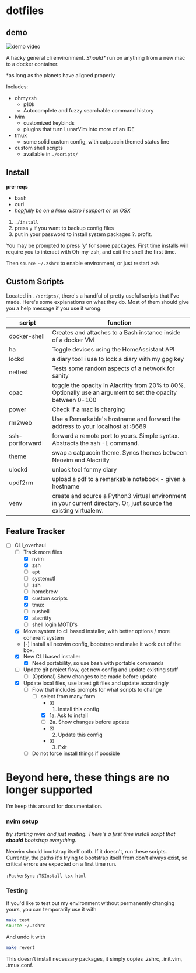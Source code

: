 # dotfiles

## demo

![demo video](./media/demo.gif "demo of my setup")

A hacky general cli environment. _Should\*_ run on anything from a new mac to a
docker container.

\*as long as the planets have aligned properly

Includes:

-   ohmyzsh
    -   p10k
    -   Autocomplete and fuzzy searchable command history
-   lvim
    - customized keybinds
    - plugins that turn LunarVim into more of an IDE
-   tmux
    -   some solid custom config, with catpuccin themed status line
-   custom shell scripts
    -   available in `./scripts/`

## Install

**pre-reqs** 
- bash
- curl
- *hopfully be on a linux distro i support or on OSX*

1. `./install`
2. press `y` if you want to backup config files
3. put in your password to install system packages
?. profit. 

You may be prompted to press 'y' for some packages. First time installs will
require you to interact with Oh-my-zsh, and exit the shell the first time.

Then `source ~/.zshrc` to enable environment, or just restart `zsh`


## Custom Scripts

Located in `./scripts/`, there's a handful of pretty useful scripts that I've 
made. Here's some explanations on what they do. Most of them should give you 
a help message if you use it wrong.

| script          | function                                                                                                            |
| --------------- | ------------------------------------------------------------------------------------------------------------------- |
| docker-shell    | Creates and attaches to a Bash instance inside of a docker VM                                                       |
| ha              | Toggle devices using the HomeAssistant API                                                                          |
| lockd           | a diary tool i use to lock a diary with my gpg key                                                                  |
| nettest         | Tests some random aspects of a network for sanity                                                                   |
| opac            | toggle the opacity in Alacritty from 20% to 80%. Optionally use an argument to set the opacity between 0-100        |
| power           | Check if a mac is charging                                                                                          |
| rm2web          | Use a Remarkable's hostname and forward the address to your localhost at :8689                                      |
| ssh-portforward | forward a remote port to yours. Simple syntax. Abstracts the ssh -L command.                                        |
| theme           | swap a catpuccin theme. Syncs themes between Neovim and Alacritty                                                   |
| ulockd          | unlock tool for my diary                                                                                            |
| updf2rm         | upload a pdf to a remarkable notebook - given a hostname                                                            |
| venv            | create and source a Python3 virtual environment in your current directory. Or, just source the existing virtualenv. |

## Feature Tracker

-   [ ] CLI_overhaul
    -   [ ] Track more files
        -   [x] nvim
        -   [x] zsh
        -   [ ] apt
        -   [ ] systemctl
        -   [ ] ssh
        -   [ ] homebrew
        -   [x] custom scripts
        -   [x] tmux
        -   [ ] nushell
        -   [x] alacritty
        -   [ ] shell login MOTD's
    -   [x] Move system to cli based installer, with better options / more coherent system
    -   [-] Install all neovim config, bootstrap and make it work out of the box.
    -   [x] New CLI based installer
        -   [x] Need portability, so use bash with portable commands
    -   [ ] Update git project flow, get new config and update existing stuff
        -   [ ] (Optional) Show changes to be made before update
    -   [x] Update local files, use latest git files and update accordingly
        -   [ ] Flow that includes prompts for what scripts to change
            -   [ ] select from many form
                -   [x] 1. Install this config
                -   [x] 1a. Ask to install
                -   [ ] 2a. Show changes before update
                -   [x] 2. Update this config
                -   [x] 3. Exit
        -   [ ] Do not force install things if possible

# Beyond here, these things are no longer supported
I'm keep this around for documentation.

### nvim setup

_try starting nvim and just waiting. There's a first time install script that
**should** bootstrap everything._

Neovim should bootstrap itself ootb. If it doesn't, run these scripts. Currently,
the paths it's trying to bootstrap itself from don't always exist, so critical
errors are expected on a first time run.

`:PackerSync`
`:TSInstall tsx html`

### Testing

If you'd like to test out my environment without permanently changing yours, you
can temporarily use it with

```bash
make test
source ~/.zshrc
```

And undo it with

```bash
make revert
```

This doesn't install necessary packages, it simply copies .zshrc, .init.vim, .tmux.conf.

